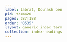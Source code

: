 ```yaml
---
label: Labrat, Dounash ben
pid: term420
pages: 187|188
order: '0535'
layout: generic_index_term
collection: index-headings
---
```

